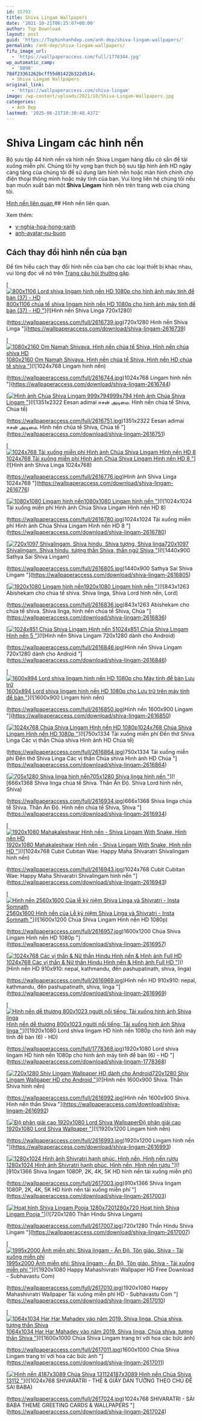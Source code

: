 ```yaml
---
id: 15793
title: Shiva Lingam Wallpapers
date: '2021-10-21T06:25:07+00:00'
author: Top Download
layout: post
guid: 'https://Tophinhanhdep.com/anh-dep/shiva-lingam-wallpapers/'
permalink: /anh-dep/shiva-lingam-wallpapers/
fifu_image_url:
  - 'https://wallpaperaccess.com/full/1778344.jpg'
wp_automatic_camp:
  - '8098'
78df23361262bcff55d01422b322d514:
  - Shiva Lingam Wallpapers
original_link:
  - 'https://wallpaperaccess.com/shiva-lingam'
image: /wp-content/uploads/2021/10/Shiva-Lingam-Wallpapers.jpg
categories:
  - Ảnh Đẹp
lastmod: '2025-06-21T10:30:48.437Z'
---
```

# Shiva Lingam các hình nền

Bộ sưu tập 44 hình nền và hình nền Shiva Lingam hàng đầu có sẵn để tải xuống miễn phí. Chúng tôi hy vọng bạn thích bộ sưu tập hình ảnh HD ngày càng tăng của chúng tôi để sử dụng làm hình nền hoặc màn hình chính cho điện thoại thông minh hoặc máy tính của bạn. Vui lòng liên hệ chúng tôi nếu bạn muốn xuất bản một **Shiva Lingam** hình nền trên trang web của chúng tôi.

[Hình nền liên quan ](#related) ## Hình nền liên quan.

   
 Xem thêm:

   
- [y-nghia-hoa-hong-xanh](https://tophinhanhdep.com/hoa-hong/y-nghia-hoa-hong-xanh/)
- [anh-avatar-nu-buon](https://tophinhanhdep.com/anh-avatar/anh-avatar-nu-buon/)

## Cách thay đổi hình nền của bạn

Để tìm hiểu cách thay đổi hình nền của bạn cho các loại thiết bị khác nhau, vui lòng đọc về nó trên [Trang câu hỏi thường gặp](https://tophinhanhdep.com/faq/).

  
[[![800x1106 Lord shiva lingam hình nền HD 1080p cho hình ảnh máy tính để bàn (37) - HD](https://wallpaperaccess.com/full/1778344.jpg)800x1106 chúa tể shiva lingam hình nền HD 1080p cho hình ảnh máy tính để bàn (37) - HD "](https://wallpaperaccess.com/download/shiva-lingam-1778344)](![Hình nền Shiva Linga 720x1280)

(https://wallpaperaccess.com/full/2616739.jpg)720x1280 Hình nền Shiva Linga "](https://wallpaperaccess.com/download/shiva-lingam-2616739)

[[![1080x2160 Om Namah Shivaya.  Hình nền chúa tể Shiva, Hình nền chúa shiva HD](https://wallpaperaccess.com/full/2616740.jpg)1080x2160 Om Namah Shivaya. Hình nền chúa tể Shiva, Hình nền HD chúa tể shiva "](https://wallpaperaccess.com/download/shiva-lingam-2616740)](![1024x768 Lingam hình nền)

(https://wallpaperaccess.com/full/2616744.jpg)1024x768 Lingam hình nền "](https://wallpaperaccess.com/download/shiva-lingam-2616744)

[[![Hình ảnh Chúa Shiva Lingam 999x794](https://wallpaperaccess.com/full/2616746.jpg)999x794 Hình ảnh Chúa Shiva Lingam "](https://wallpaperaccess.com/download/shiva-lingam-2616746)](![1351x2322 Eesan adimai ஈசன் அடிமை.  Hình nền chúa tể Shiva, Chúa tể)

(https://wallpaperaccess.com/full/2616751.jpg)1351x2322 Eesan adimai ஈசன் அடிமை. Hình nền chúa tể Shiva, Chúa tể "](https://wallpaperaccess.com/download/shiva-lingam-2616751)

[[![1024x768 Tải xuống miễn phí Hình ảnh Chúa Shiva Lingam Hình nền HD 8](https://wallpaperaccess.com/full/2616753.jpg)1024x768 Tải xuống miễn phí Hình ảnh Chúa Shiva Lingam Hình nền HD 8 "](https://wallpaperaccess.com/download/shiva-lingam-2616753)](![Hình ảnh Shiva Linga 1024x768)

(https://wallpaperaccess.com/full/2616776.jpg)Hình ảnh Shiva Linga 1024x768 "](https://wallpaperaccess.com/download/shiva-lingam-2616776)

[[![1080x1080 Lingam hình nền](https://wallpaperaccess.com/full/1778346.jpg)1080x1080 Lingam hình nền "](https://wallpaperaccess.com/download/shiva-lingam-1778346)](![1024x1024 Tải xuống miễn phí Hình ảnh Chúa Shiva Lingam Hình nền HD 8)

(https://wallpaperaccess.com/full/2616780.jpg)1024x1024 Tải xuống miễn phí Hình ảnh Chúa Shiva Lingam Hình nền HD 8 "](https://wallpaperaccess.com/download/shiva-lingam-2616780)

[[![720x1097 Shivalingam.  Shiva hindu, Shiva tượng, Shiva linga](https://wallpaperaccess.com/full/2616803.jpg)720x1097 Shivalingam. Shiva hindu, tượng thần Shiva, thần ngữ Shiva "](https://wallpaperaccess.com/download/shiva-lingam-2616803)](![1440x900 Sathya Sai Shiva Lingam)

(https://wallpaperaccess.com/full/2616805.jpg)1440x900 Sathya Sai Shiva Lingam "](https://wallpaperaccess.com/download/shiva-lingam-2616805)

[[![1920x1080 Lingam hình nền](https://wallpaperaccess.com/full/2616831.jpg)1920x1080 Lingam hình nền "](https://wallpaperaccess.com/download/shiva-lingam-2616831)](![843x1263 Abishekam cho chúa tể shiva.  Shiva linga, Shiva Lord hình nền, Lord)

(https://wallpaperaccess.com/full/2616836.jpg)843x1263 Abishekam cho chúa tể shiva. Shiva linga, hình nền chúa tể Shiva, Chúa "](https://wallpaperaccess.com/download/shiva-lingam-2616836)

[[![1024x851 Chúa Shiva Lingam Hình nền 5](https://wallpaperaccess.com/full/2616841.jpg)1024x851 Chúa Shiva Lingam Hình nền 5 "](https://wallpaperaccess.com/download/shiva-lingam-2616841)](![Hình nền Shiva Lingam 720x1280 dành cho Android)

(https://wallpaperaccess.com/full/2616846.jpg)Hình nền Shiva Lingam 720x1280 dành cho Android "](https://wallpaperaccess.com/download/shiva-lingam-2616846)

[[![1600x894 Lord shiva lingam hình nền HD 1080p cho Máy tính để bàn Lưu trữ](https://wallpaperaccess.com/full/1778337.jpg)1600x894 Lord shiva lingam hình nền HD 1080p cho Lưu trữ trên máy tính để bàn "](https://wallpaperaccess.com/download/shiva-lingam-1778337)](![1600x900 Lingam hình nền)

(https://wallpaperaccess.com/full/2616850.jpg)Hình nền 1600x900 Lingam "](https://wallpaperaccess.com/download/shiva-lingam-2616850)

[[![1024x768 Chúa Shiva Lingam Hình nền HD 1080p](https://wallpaperaccess.com/full/2616860.jpg)1024x768 Chúa Shiva Lingam Hình nền HD 1080p "](https://wallpaperaccess.com/download/shiva-lingam-2616860)](![750x1334 Tải xuống miễn phí Đền thờ Shiva Linga Các vị thần Chúa shiva Hình ảnh HD Chúa tể)

(https://wallpaperaccess.com/full/2616864.jpg)750x1334 Tải xuống miễn phí Đền thờ Shiva Linga Các vị thần Chúa shiva Hình ảnh HD Chúa "](https://wallpaperaccess.com/download/shiva-lingam-2616864)

[[![705x1280 Shiva linga hình nền](https://wallpaperaccess.com/full/2616930.jpg)705x1280 Shiva linga hình nền "](https://wallpaperaccess.com/download/shiva-lingam-2616930)](![666x1368 Shiva linga chúa tể Shiva.  Thần Ấn Độ.  Shiva Lord hình nền, Shiva)

(https://wallpaperaccess.com/full/2616934.jpg)666x1368 Shiva linga chúa tể Shiva. Thần Ấn Độ. Hình nền chúa tể Shiva, Shiva "](https://wallpaperaccess.com/download/shiva-lingam-2616934)

[[![1920x1080 Mahakaleshwar Hình nền - Shiva Lingam With Snake, Hình nền HD](https://wallpaperaccess.com/full/1402167.jpg)1920x1080 Mahakaleshwar Hình nền - Shiva Lingam With Snake, Hình nền HD "](https://wallpaperaccess.com/download/shiva-lingam-1402167)](![1024x768 Cubit Cubitan Wae: Happy Maha Shivaratri Shivalingam hình nền)

(https://wallpaperaccess.com/full/2616943.jpg)1024x768 Cubit Cubitan Wae: Happy Maha Shivaratri Shivalingam hình nền "](https://wallpaperaccess.com/download/shiva-lingam-2616943)

[[![Hình nền 2560x1600 Của lễ kỷ niệm Shiva Linga và Shivratri - Insta Somnath](https://wallpaperaccess.com/full/2616951.jpg)2560x1600 Hình nền của Lễ kỷ niệm Shiva Linga và Shivratri - Insta Somnath "](https://wallpaperaccess.com/download/shiva-lingam-2616951)](![1600x1200 Chúa Shiva Lingam Hình nền HD 1080p)

(https://wallpaperaccess.com/full/2616957.jpg)1600x1200 Chúa Shiva Lingam Hình nền HD 1080p "](https://wallpaperaccess.com/download/shiva-lingam-2616957)

[[![1024x768 Các vị thần & Nữ thần Hindu Hình nền & Hình ảnh Full HD](https://wallpaperaccess.com/full/2616965.jpg)1024x768 Các vị thần &amp; Nữ thần Hindu Hình nền &amp; Hình ảnh Full HD "](https://wallpaperaccess.com/download/shiva-lingam-2616965)](![Hình nền HD 910x910: nepal, kathmandu, đền pashupatinath, shiva, linga)

(https://wallpaperaccess.com/full/2616969.jpg)Hình nền HD 910x910: nepal, kathmandu, đền pashupatinath, shiva, linga "](https://wallpaperaccess.com/download/shiva-lingam-2616969)

[[![Hình nền dễ thương 800x1023 người nổi tiếng: Tải xuống hình ảnh Shiva linga](https://wallpaperaccess.com/full/2616974.jpg)Hình nền dễ thương 800x1023 người nổi tiếng: Tải xuống hình ảnh Shiva linga "](https://wallpaperaccess.com/download/shiva-lingam-2616974)](![1920x1080 Lord shiva lingam HD hình nền 1080p cho hình ảnh máy tính để bàn (6) - HD)

(https://wallpaperaccess.com/full/1778368.jpg)1920x1080 Lord shiva lingam HD hình nền 1080p cho hình ảnh máy tính để bàn (6) - HD "](https://wallpaperaccess.com/download/shiva-lingam-1778368)

[[![720x1280 Shiv Lingam Wallpaper HD dành cho Android](https://wallpaperaccess.com/full/2616977.jpg)720x1280 Shiv Lingam Wallpaper HD cho Android "](https://wallpaperaccess.com/download/shiva-lingam-2616977)](![Hình nền 1600x900 Shiva.  Thần Shiva hình nền)

(https://wallpaperaccess.com/full/2616992.jpg)Hình nền 1600x900 Shiva. Hình nền thần Shiva "](https://wallpaperaccess.com/download/shiva-lingam-2616992)

[[![Độ phân giải cao 1920x1080 Lord Shiva Wallpaper](https://wallpaperaccess.com/full/1778350.jpg)Độ phân giải cao 1920x1080 Lord Shiva Wallpaper "](https://wallpaperaccess.com/download/shiva-lingam-1778350)](![1920x1200 Lingam hình nền)

(https://wallpaperaccess.com/full/2616993.jpg)1920x1200 Lingam hình nền "](https://wallpaperaccess.com/download/shiva-lingam-2616993)

[[![1280x1024 Hình ảnh Shivratri hạnh phúc.  Hình nền, Hình nền rượu](https://wallpaperaccess.com/full/2616999.jpg) 1280x1024 Hình ảnh Shivratri hạnh phúc. Hình nền, Hình nền rượu "](https://wallpaperaccess.com/download/shiva-lingam-2616999)](![910x1366 Shiva lingam 1080P, 2K, 4K, 5K HD hình nền tải xuống miễn phí)

(https://wallpaperaccess.com/full/2617003.jpg)910x1366 Shiva lingam 1080P, 2K, 4K, 5K HD hình nền tải xuống miễn phí "](https://wallpaperaccess.com/download/shiva-lingam-2617003)

[[![Hoạt hình Shiva Lingam Pooja 1280x720](https://wallpaperaccess.com/full/2617004.jpg)1280x720 Hoạt hình Shiva Lingam Pooja "](https://wallpaperaccess.com/download/shiva-lingam-2617004)](![720x1280 Thần Hindu Shiva Lingam)

(https://wallpaperaccess.com/full/2617007.jpg)720x1280 Thần Hindu Shiva Lingam "](https://wallpaperaccess.com/download/shiva-lingam-2617007)

[[![1995x2000 Ảnh miễn phí: Shiva lingam - Ấn Độ, Tôn giáo, Shiva - Tải xuống miễn phí](https://wallpaperaccess.com/full/2617008.jpg)1995x2000 Ảnh miễn phí: Shiva lingam - Ấn Độ, Tôn giáo, Shiva - Tải xuống miễn phí "](https://wallpaperaccess.com/download/shiva-lingam-2617008)](![1920x1080 Happy Mahashivratri Wallpaper HD Free Download - Subhavastu Com)

(https://wallpaperaccess.com/full/2617010.jpg)1920x1080 Happy Mahashivratri Wallpaper Tải xuống miễn phí HD - Subhavastu Com "](https://wallpaperaccess.com/download/shiva-lingam-2617010)

[[![1064x1034 Har Har Mahadev vào năm 2019. Shiva linga, Chúa shiva, tượng thần Shiva](https://wallpaperaccess.com/full/1778342.jpg)1064x1034 Har Har Mahadev vào năm 2019. Shiva linga, Chúa shiva, tượng thần Shiva "](https://wallpaperaccess.com/download/shiva-lingam-1778342)](![1600x1000 Chúa Shiva Lingam trang trí với hoa các bức ảnh)

(https://wallpaperaccess.com/full/2617011.jpg)1600x1000 Chúa Shiva Lingam trang trí với hoa các bức ảnh "](https://wallpaperaccess.com/download/shiva-lingam-2617011)

[[![Hình nền 4187x3089 Chúa Shiva 13112](https://wallpaperaccess.com/full/2617013.jpg)4187x3089 Hình nền Chúa Shiva 13112 "](https://wallpaperaccess.com/download/shiva-lingam-2617013)](![1024x768 SHIVARATRI - THẺ & GIẤY DÁN TƯỜNG THEO CHỦ ĐỀ SAI BABA)

(https://wallpaperaccess.com/full/2617024.jpg)1024x768 SHIVARATRI - SÀI BABA THEME GREETING CARDS &amp; WALLPAPERS "](https://wallpaperaccess.com/download/shiva-lingam-2617024)
